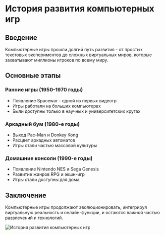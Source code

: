 # История развития компьютерных игр

## Введение
Компьютерные игры прошли долгий путь развития - от простых текстовых экспериментов до сложных виртуальных миров, которые захватывают миллионы игроков по всему миру.

## Основные этапы

### Ранние игры (1950-1970 годы)
- Появление Spacewar - одной из первых видеогр
- Игры работали на больших компьютерах
- Были доступны только в научных и университетских кругах
### Аркадный бум (1980-е годы)
- Выход Pac-Man и Donkey Kong
- Расцвет аркадных автоматов
- Игры стали частью массовой культуры
### Домашние консоли (1990-е годы)
- Появление Nintendo NES и Sega Genesis
- Развитие жанров RPG и экшн-игр
- Игры стали доступны для дома
## Заключение
Компьютерные игры продолжают эволюционировать, интегрируя виртуальную реальность и онлайн-функции, и остаются важной частью развлечений и технологий.

![История развития компьютерных игр](images/videogame-evolution.png)

